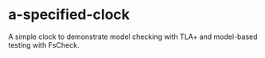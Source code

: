# a-specified-clock
A simple clock to demonstrate model checking with TLA+ and model-based testing with FsCheck.

